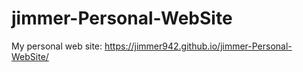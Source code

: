 # jimmer-Personal-WebSite

My personal web site: https://jimmer942.github.io/jimmer-Personal-WebSite/
